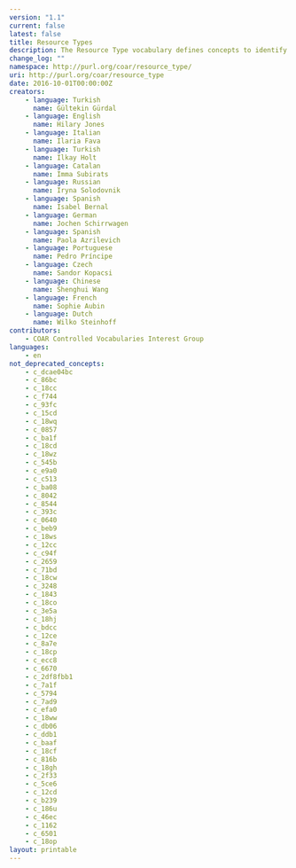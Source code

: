 ```yaml
---
version: "1.1"
current: false
latest: false
title: Resource Types
description: The Resource Type vocabulary defines concepts to identify the genre of a resource. Such resources, like publications, research data, audio and video objects, are typically deposited in institutional and thematic repositories or published in ejournals. This vocabulary supports a hierarchical model that relates narrower and broader concepts. Multilingual labels regard regional distinctions in language and term. Concepts of this vocabulary are mapped with terms and concepts of similar vocabularies and dictionaries.
change_log: ""
namespace: http://purl.org/coar/resource_type/
uri: http://purl.org/coar/resource_type
date: 2016-10-01T00:00:00Z
creators:
    - language: Turkish
      name: Gültekin Gürdal
    - language: English
      name: Hilary Jones
    - language: Italian
      name: Ilaria Fava
    - language: Turkish
      name: Ilkay Holt
    - language: Catalan
      name: Imma Subirats
    - language: Russian
      name: Iryna Solodovnik
    - language: Spanish
      name: Isabel Bernal
    - language: German
      name: Jochen Schirrwagen
    - language: Spanish
      name: Paola Azrilevich
    - language: Portuguese
      name: Pedro Príncipe
    - language: Czech
      name: Sandor Kopacsi
    - language: Chinese
      name: Shenghui Wang
    - language: French
      name: Sophie Aubin
    - language: Dutch
      name: Wilko Steinhoff
contributors:
    - COAR Controlled Vocabularies Interest Group
languages:
    - en
not_deprecated_concepts:
    - c_dcae04bc
    - c_86bc
    - c_18cc
    - c_f744
    - c_93fc
    - c_15cd
    - c_18wq
    - c_0857
    - c_ba1f
    - c_18cd
    - c_18wz
    - c_545b
    - c_e9a0
    - c_c513
    - c_ba08
    - c_8042
    - c_8544
    - c_393c
    - c_0640
    - c_beb9
    - c_18ws
    - c_12cc
    - c_c94f
    - c_2659
    - c_71bd
    - c_18cw
    - c_3248
    - c_1843
    - c_18co
    - c_3e5a
    - c_18hj
    - c_bdcc
    - c_12ce
    - c_8a7e
    - c_18cp
    - c_ecc8
    - c_6670
    - c_2df8fbb1
    - c_7a1f
    - c_5794
    - c_7ad9
    - c_efa0
    - c_18ww
    - c_db06
    - c_ddb1
    - c_baaf
    - c_18cf
    - c_816b
    - c_18gh
    - c_2f33
    - c_5ce6
    - c_12cd
    - c_b239
    - c_186u
    - c_46ec
    - c_1162
    - c_6501
    - c_18op
layout: printable
---
```


